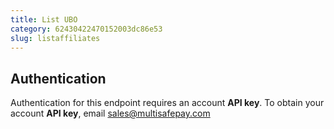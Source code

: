 ```yaml
---
title: List UBO
category: 62430422470152003dc86e53
slug: listaffiliates
---
```


## Authentication

Authentication for this endpoint requires an account **API key**. To obtain your account **API key**, email <sales@multisafepay.com>